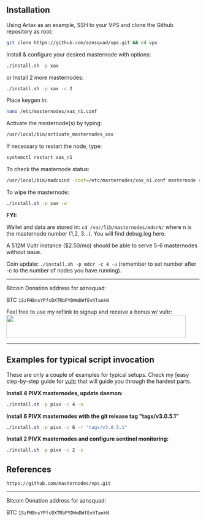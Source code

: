 ## Installation

Using Artax as an example, SSH to your VPS and clone the Github repository as root:

```bash
git clone https://github.com/aznsquad/vps.git && cd vps
```

Install & configure your desired masternode with options:

```bash
./install.sh -p xax
```

or Install 2 more masternodes:
```bash
./install.sh -p xax -c 2
```

Place keygen in:
```bash
nano /etc/masternodes/xax_n1.conf
```

Activate the masternode(s) by typing:
```bash
/usr/local/bin/activate_masternodes_xax
```

If necessary to restart the node, type:
```bash
systemctl restart xax_n1
```

To check the masternode status:
```bash
/usr/local/bin/madcoind -conf=/etc/masternodes/xax_n1.conf masternode status
```

To wipe the masternode:
```bash
./install.sh -p xax -w
```

**FYI:**

Wallet and data are stored in:
```cd /var/lib/masternodes/mdcrN/```
where n is the masternode number (1,2, 3...). You will find debug.log here.

A 512M Vultr instance ($2.50/mo) should be able to serve 5-6 masternodes without issue.

Coin update:
```./install.sh -p mdcr -c 4 -u``` (remember to set number after -c to the number of nodes you have running).

---

Bitcoin Donation address for aznsquad:

BTC ```1SzFHBnsYPfcBXTRbPYDWmDWfEvhTankN```


Feel free to use my reflink to signup and receive a bonus w/ vultr:
<a href="https://www.vultr.com/?ref=7282775"><img src="https://www.vultr.com/media/banner_2.png" width="468" height="60"></a>

---

## Examples for typical script invocation

These are only a couple of examples for typical setups. Check my [easy step-by-step guide for [vultr](/docs/masternode_vps.md) that will guide you through the hardest parts.


**Install 4 PIVX masternodes, update daemon:**

```bash
./install.sh -p pivx -c 4 -u
```

**Install 6 PIVX masternodes with the git release tag "tags/v3.0.5.1"**

```bash
./install.sh -p pivx -c 6 -r "tags/v3.0.5.1"
```

**Install 2 PIVX masternodes and configure sentinel monitoring:**

```bash
./install.sh -p pivx -c 2 -s
```

## References

```https://github.com/masternodes/vps.git```

---

Bitcoin Donation address for aznsquad:

BTC ```1SzFHBnsYPfcBXTRbPYDWmDWfEvhTankN```
